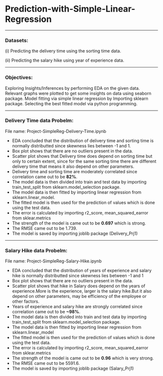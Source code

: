 # Prediction-with-Simple-Linear-Regression
***
### Datasets:

(i) Predicting the delivery time using the sorting time data. 

(ii) Predicting the salary hike using year of experience data. 
***
### Objectives: 

Exploring Insights/Inferences by performing EDA on the given data. Relevant graphs were plotted to get some insights on data using seaborn package. Model fitting via simple linear regression by Importing sklearn package. Selecting the best fitted model via python programming.   
___
### Delivery Time data Probelm: 
File name: Project-SimpleReg-Delivery-Time.ipynb

 *  EDA concluded that the distribution of delivery time and sorting time is normally distributted since skewness lies between -1 and 1.
 *  Box plot shows that there are no outliers present in the data.
 *  Scatter plot shows that Delivery time does depend on sorting time but only to certain extent, since for the same sorting time there are different delivery time that means it also depend on other parameters.
 *  Delivery time and sorting time are moderately correlated since correlation came out to be **82%**.
 *  The model data is then divided into train and test data by importing train_test_split from sklearn.model_selection package.
 *  The model data is then fitted by importing linear regression from sklearn.linear_model.
 *  The fitted model is then used for the prediction of values which is done using the test data.
 *  The error is calculated by importing r2_score, mean_squared_earror from sklear.metrics
 *  The strength of the model is came out to be **0.697** which is strong.
 *  The RMSE came out to be 1.739.
 *  The model is saved by importing joblib package (Delivery_Prj1)
***
### Salary Hike data Probelm: 
File name: Project-SimpleReg-Salary-Hike.ipynb

 *  EDA concluded that the distribution of years of experience and salary hike is normally distributted since skewness lies between -1 and 1
 *  Box plot shows that there are no outliers present in the data.
 *  Scatter plot shows that hike in Salary does depend on the years of experience.More is the experience, larger is the salary hike.But it also depend on other parameters, may be efficiency of the employee or other factors.
 *  Years of experience and salary hike are strongly correlated since correlation came out to be **~98%**.
 *  The model data is then divided into train and test data by importing train_test_split from sklearn.model_selection package.
 *  The model data is then fitted by importing linear regression from sklearn.linear_model
 *  The fitted model is then used for the prediction of values which is done using the test data.
 *  The error is calculated by importing r2_score, mean_squared_earror from sklear.metrics
 *  The strength of the model is came out to be **0.96** which is very strong.
 *  The RMSE came out to be 5591.6.
 *  The model is saved by importing joblib package (Salary_Prj1)
